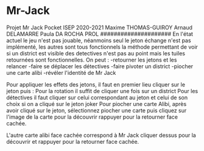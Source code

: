# Mr-Jack
Projet Mr Jack Pocket
ISEP 2020-2021
Maxime THOMAS-GUIROY
Arnaud DELAMARRE
Paula DA ROCHA PROL
#####################
En l'état actuel le jeu n'est pas jouable, néanmoins seul le jeton échange n'est pas implémenté, les autres sont tous fonctionnels
la méthode permettant de voir si un district est visible des detectives n'est pas au point mais les tuiles retournées sont fonctionnelles.
On peut :
-retourner les jetons et les relancer
-faire se déplacer les détectives
-faire pivoter un district
-piocher une carte alibi
-révéler l'identité de Mr Jack

Pour appliquer les effets des jetons, il faut en premier lieu cliquer sur le jeton puis :
Pour la rotation il suffit de cliquer une fois sur un district 
Pour les détectives il faut cliquer sur celui correspondant au jeton et celui de son choix si on a cliqué sur le jeton joker
Pour piocher une carte Alibi, après avoir cliqué sur le jeton, sélectionnez piocher une carte puis cliquez sur l'image de la carte pour la découvrir rappuyer pour la retourner
face cachée.

L'autre carte alibi face cachée correspond à Mr Jack cliquer dessus pour la découvrir et rappuyer pour la retourner face cachée.

